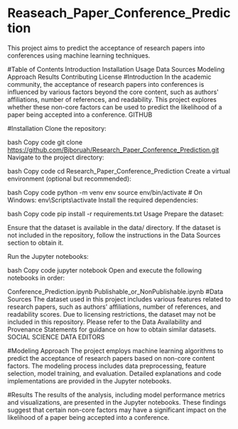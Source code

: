 # Reaseach_Paper_Conference_Prediction
This project aims to predict the acceptance of research papers into conferences using machine learning techniques.

#Table of Contents
Introduction
Installation
Usage
Data Sources
Modeling Approach
Results
Contributing
License
#Introduction
In the academic community, the acceptance of research papers into conferences is influenced by various factors beyond the core content, such as authors' affiliations, number of references, and readability. This project explores whether these non-core factors can be used to predict the likelihood of a paper being accepted into a conference. 
GITHUB

#Installation
Clone the repository:

bash
Copy code
git clone https://github.com/Bjboruah/Research_Paper_Conference_Prediction.git
Navigate to the project directory:

bash
Copy code
cd Research_Paper_Conference_Prediction
Create a virtual environment (optional but recommended):

bash
Copy code
python -m venv env
source env/bin/activate  # On Windows: env\Scripts\activate
Install the required dependencies:

bash
Copy code
pip install -r requirements.txt
Usage
Prepare the dataset:

Ensure that the dataset is available in the data/ directory. If the dataset is not included in the repository, follow the instructions in the Data Sources section to obtain it.

Run the Jupyter notebooks:

bash
Copy code
jupyter notebook
Open and execute the following notebooks in order:

Conference_Prediction.ipynb
Publishable_or_NonPublishable.ipynb
#Data Sources
The dataset used in this project includes various features related to research papers, such as authors' affiliations, number of references, and readability scores. Due to licensing restrictions, the dataset may not be included in this repository. Please refer to the Data Availability and Provenance Statements for guidance on how to obtain similar datasets. 
SOCIAL SCIENCE DATA EDITORS

#Modeling Approach
The project employs machine learning algorithms to predict the acceptance of research papers based on non-core content factors. The modeling process includes data preprocessing, feature selection, model training, and evaluation. Detailed explanations and code implementations are provided in the Jupyter notebooks.

#Results
The results of the analysis, including model performance metrics and visualizations, are presented in the Jupyter notebooks. These findings suggest that certain non-core factors may have a significant impact on the likelihood of a paper being accepted into a conference.
